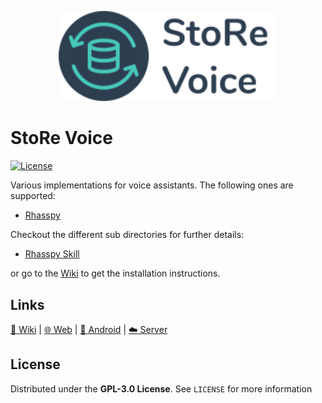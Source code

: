 <p align="center">
  <a href="https://github.com/StorageReloaded/Voice">
    <img alt="storage-reloaded" width="350"
         src="https://raw.githubusercontent.com/StorageReloaded/Voice/master/banner.svg?sanitize=true">
  </a>
</p>

# StoRe Voice
[![License](https://img.shields.io/github/license/StorageReloaded/Server)](https://github.com/StorageReloaded/Server/blob/master/LICENSE) 

Various implementations for voice assistants.
The following ones are supported:
* [Rhasspy](https://github.com/rhasspy/rhasspy)

Checkout the different sub directories for further details:
* [Rhasspy Skill](https://github.com/StorageReloaded/Voice/tree/master/rhasspy)

or go to the [Wiki](https://github.com/StorageReloaded/StoRe/wiki) to get the installation instructions.

## Links
[:book: Wiki](https://github.com/StorageReloaded/StoRe/wiki)
|
[:globe_with_meridians: Web](https://github.com/StorageReloaded/Web)
|
[:iphone: Android](https://github.com/StorageReloaded/Android)
|
[:cloud: Server](https://github.com/StorageReloaded/Server)

## License
Distributed under the **GPL-3.0 License**. See ``LICENSE`` for more information

